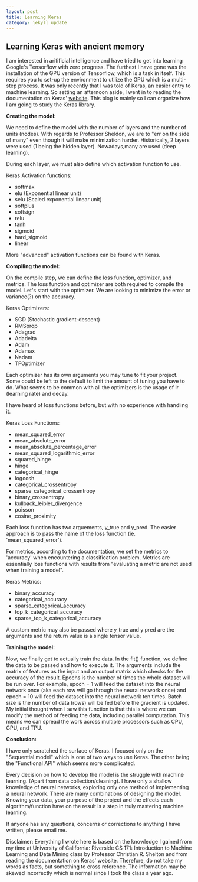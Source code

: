 ```yaml
---
layout: post
title: Learning Keras
category: jekyll update
---
```


<h2>Learning Keras with ancient memory</h2>
<p>
I am interested in aritificial intelligence and have tried to get into learning Google's Tensorflow with zero progress. The furthest I have gone was the installation of the GPU version of Tensorflow, which is a task in itself. This requires you to set-up the environment to utilize the GPU which is a multi-step process. It was only recently that I was told of Keras, an easier entry to machine learning. So setting an afternoon aside, I went in to reading the documentation on Keras' <a href="https://keras.io/">website</a>. This blog is mainly so I can organize how I am going to study the Keras library.
</p>

<b>Creating the model:</b>
<p>
We need to define the model with the number of layers and the number of units (nodes).
With regards to Professor Sheldon, we are to "err on the side of many" even though it
will make minimization harder. Historically, 2 layers were used (1 being the hidden layer). Nowadays,many are used (deep learning).
</p>

<p>
During each layer, we must also define which activation function to use.
</p>
Keras Activation functions:
<ul>
  <li>softmax</li>
  <li>elu (Exponential linear unit)</li>
  <li>selu (Scaled exponential linear unit)</li>
  <li>softplus</li>
  <li>softsign</li>
  <li>relu</li>
  <li>tanh</li>
  <li>sigmoid</li>
  <li>hard_sigmoid</li>
  <li>linear</li>
</ul>
<p>
More "advanced" activation functions can be found with Keras.
</p>

<b>Compiling the model:</b>
<p>
On the compile step, we can define the loss function, optimizer, and metrics. The loss function and optimizer are both required to compile the model.
Let's start with the optimizer. We are looking to minimize the error or variance(?) on the accuracy.
</p>
Keras Optimizers:
<ul>
  <li>SGD (Stochastic gradient-descent)</li>
  <li>RMSprop</li>
  <li>Adagrad</li>
  <li>Adadelta</li>
  <li>Adam</li>
  <li>Adamax</li>
  <li>Nadam</li>
  <li>TFOptimizer</li>
</ul>
<p>
Each optimizer has its own arguments you may tune to fit your project. Some could be left to the default to limit the amount of tuning you have to do. What seems to be common with all the optimizers is
the usage of lr (learning rate) and decay.
</p>

<p>
I have heard of loss functions before, but with no experience with handling it.
</p>
Keras Loss Functions: 
<ul>
  <li>mean_squared_error</li>
  <li>mean_absolute_error</li>
  <li>mean_absolute_percentage_error</li>
  <li>mean_squared_logarithmic_error</li>
  <li>squared_hinge</li>
  <li>hinge</li>
  <li>categorical_hinge</li>
  <li>logcosh</li>
  <li>categorical_crossentropy</li>
  <li>sparse_categorical_crossentropy</li>
  <li>binary_crossentropy</li>
  <li>kullback_leibler_divergence</li>
  <li>poisson</li>
  <li>cosine_proximity</li>
</ul>
<p>
Each loss function has two arguements, y_true and y_pred. The easier approach is to pass the name of the loss function (ie. 'mean_squared_error').
</p>

<p>
For metrics, according to the documentation, we set the metrics to 'accuracy' when encountering 
a classification problem. Metrics are essentially loss functions with results from "evaluating a metric are not used when training a model".
</p>
Keras Metrics:
<ul>
  <li>binary_accuracy</li>
  <li>categorical_accuracy</li>
  <li>sparse_categorical_accuracy</li>
  <li>top_k_categorical_accuracy</li>
  <li>sparse_top_k_categorical_accuracy</li>
</ul>
<p>
A custom metric may also be passed where y_true and y pred are the arguments and the return value is a single tensor value.
</p>

<b>Training the model:</b>
<p>
Now, we finally get to actually train the data. In the fit() function, we define the data to be passed and how to execute it. The arguments include the matrix of features as the input and an output matrix which checks for the accuracy of the result. Epochs is the number of times the whole dataset will be run over. For example, epoch = 1 will feed the dataset into the neural network once (aka each row will go through the neural network once) and epoch = 10 will feed the dataset into the neural network ten times. Batch size is the number of data (rows) will be fed before the gradient is updated.
My initial thought when I saw this function is that this is where we can modify the method of feeding the data, including parallel computation. This means we can spread the work across multiple processors such as CPU, GPU, and TPU.
</p>

<b>Conclusion:</b>
<p>I have only scratched the surface of Keras. I focused only on the "Sequential model" which is one of two ways to use Keras. The other being the "Functional API" which seems more complicated.</p> 

<p>
Every decision on how to develop the model is the struggle with machine learning. (Apart from data collection/cleaning). I have only a shallow knowledge of neural networks, exploring only one method of implementing a neural network. There are many combinations of designing the model. Knowing your data, your purpose of the project and the effects each algorithm/function have on the result is a step in truly mastering machine learning.
</p>

If anyone has any questions, concerns or corrections to anything I have written, please email me.

<p>
Disclaimer: Everything I wrote here is based on the knowledge I gained from my time at University of California: Riverside CS 171: Introduction to Machine Learning and Data Mining class by Professor Christian R. Shelton and from reading the documentation on Keras' website. Therefore, do not take my words as facts, but something to cross reference. The information may be skewed incorrectly which is normal since I took the class a year ago.
</p>
